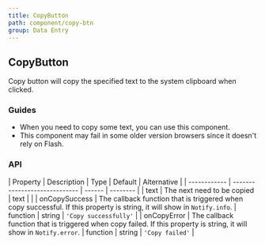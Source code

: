 ```yaml
---
title: CopyButton
path: component/copy-btn
group: Data Entry
---
```


## CopyButton

Copy button will copy the specified text to the system clipboard when clicked.

### Guides

- When you need to copy some text, you can use this component.
- This component may fail in some older version browsers since it doesn't rely on Flash.

### API

| Property     |  Description  | Type     | Default  | Alternative |
| ------------ | ----------------------------- | ------ | -------- |
| text        | The next need to be copied | text   |     |
| onCopySuccess | The callback function that is triggered when copy successful. If this property is string, it will show in `Notify.info`. | function \| string  | `'Copy successfully'` |
| onCopyError   | The callback function that is triggered when copy failed. If this property is string, it will show in `Notify.error`.  | function \| string  | `'Copy failed'` |


